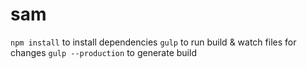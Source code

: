 # sam

`npm install` to install dependencies
`gulp` to run build & watch files for changes
`gulp --production` to generate build
